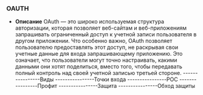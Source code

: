 ### **OAUTH**
* **Описание**
OAuth — это широко используемая структура авторизации, которая позволяет веб-сайтам и веб-приложениям запрашивать ограниченный доступ к учетной записи пользователя в другом приложении. Что особенно важно, OAuth позволяет пользователю предоставлять этот доступ, не раскрывая свои учетные данные для входа запрашивающему приложению. Это означает, что пользователи могут точно настраивать, какими данными они хотят поделиться, вместо того, чтобы передавать полный контроль над своей учетной записью третьей стороне.
----------------Виды
----------------Точки входа
----------------POC
----------------Профит
----------------Защита
----------------Обход защиты
